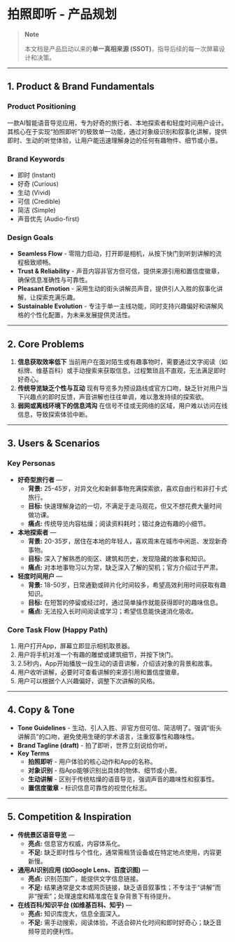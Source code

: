 # 拍照即听 - 产品规划

> **Note**
>
> 本文档是产品启动以来的**单一真相来源 (SSOT)**，指导后续的每一次屏幕设计和决策。

---

## 1. Product & Brand Fundamentals

### Product Positioning

一款AI智能语音导览应用，专为好奇的旅行者、本地探索者和轻度时间用户设计。其核心在于实现“拍照即听”的极致单一功能，通过对象级识别和叙事化讲解，提供即时、生动的听觉体验，让用户能迅速理解身边的任何有趣物件、细节或小景。

### Brand Keywords

-   即时 (Instant)
-   好奇 (Curious)
-   生动 (Vivid)
-   可信 (Credible)
-   简洁 (Simple)
-   声音优先 (Audio-first)

### Design Goals

-   **Seamless Flow** - 零阻力启动，打开即是相机，从按下快门到听到讲解的流程极致顺畅。
-   **Trust & Reliability** - 声音内容非官方但可信，提供来源引用和置信度徽章，确保信息准确性与可靠性。
-   **Pleasant Emotion** - 采用生动的街头讲解员声音，提供引人入胜的叙事化讲解，让探索充满乐趣。
-   **Sustainable Evolution** - 专注于单一主线功能，同时支持兴趣偏好和讲解风格的个性化配置，为未来发展提供灵活性。

---

## 2. Core Problems

1.  **信息获取效率低下**
    当前用户在面对陌生或有趣事物时，需要通过文字阅读（如标牌、维基百科）或手动搜索来获取信息，过程繁琐且不直观，无法满足即时好奇心。
2.  **传统导览缺乏个性与互动**
    现有导览多为预设路线或官方口吻，缺乏针对用户当下兴趣点的即时反馈，声音讲解也往往单调，难以激发持续的探索欲。
3.  **弱网或离线环境下的信息鸿沟**
    在信号不佳或无网络的区域，用户难以访问在线信息，导致探索体验中断。

---

## 3. Users & Scenarios

### Key Personas

-   **好奇型旅行者** —
    *   **背景:** 25-45岁，对异文化和新鲜事物充满探索欲，喜欢自由行和非打卡式旅行。
    *   **目标:** 快速理解身边的一切，不满足于走马观花，但又不想花费大量时间做功课。
    *   **痛点:** 传统导览内容枯燥；阅读资料耗时；错过身边有趣的小细节。
-   **本地探索者** —
    *   **背景:** 20-35岁，居住在本地的年轻人，喜欢周末在城市中闲逛、发现新奇事物。
    *   **目标:** 深入了解熟悉的街区、建筑和历史，发现隐藏的故事和知识。
    *   **痛点:** 对本地事物习以为常，缺乏深入了解的契机；官方介绍过于严肃。
-   **轻度时间用户** —
    *   **背景:** 18-50岁，日常通勤或碎片化时间较多，希望高效利用时间获取有趣知识。
    *   **目标:** 在短暂的停留或经过时，通过简单操作就能获得即时的趣味信息。
    *   **痛点:** 无法投入长时间阅读或学习；希望信息能快速消化吸收。

### Core Task Flow (Happy Path)

1.  用户打开App，屏幕立即显示相机取景器。
2.  用户将手机对准一个有趣的雕塑或建筑细节，并按下快门。
3.  2.5秒内，App开始播放一段生动的语音讲解，介绍该对象的背景和故事。
4.  用户收听讲解，必要时可查看讲解的来源引用和置信度徽章。
5.  用户可以根据个人兴趣偏好，调整下次讲解的风格。

---

## 4. Copy & Tone

-   **Tone Guidelines** - 生动、引人入胜、非官方但可信、简洁明了。强调“街头讲解员”的口吻，避免使用生硬的学术语言，注重叙事性和趣味性。
-   **Brand Tagline (draft)** - 拍了即听，世界立刻说给你听。
-   **Key Terms**
    -   **拍照即听** - 用户体验的核心动作和App的名称。
    -   **对象识别** - 指App能够识别出具体的物体、细节或小景。
    -   **生动讲解** - 区别于传统枯燥的语音导览，强调声音的趣味性和叙事性。
    -   **置信度徽章** - 标识信息可靠性的视觉化标志。

---

## 5. Competition & Inspiration

-   **传统景区语音导览** —
    *   **亮点:** 信息官方权威，内容体系化。
    *   **不足:** 缺乏即时性与个性化，通常需租赁设备或在特定地点使用，内容更新慢。
-   **通用AI识别应用 (如Google Lens、百度识图)** —
    *   **亮点:** 识别范围广，能提供文字信息链接。
    *   **不足:** 结果通常是文本或网页链接，缺乏语音叙事性；不专注于“讲解”而非“搜索”；处理速度和精准度在复杂背景下有待提升。
-   **在线百科/知识平台 (如维基百科、知乎)** —
    *   **亮点:** 知识库庞大，信息全面深入。
    *   **不足:** 需手动搜索，阅读体验，不适合碎片化时间和即时好奇心；缺乏音频导览的便利性。